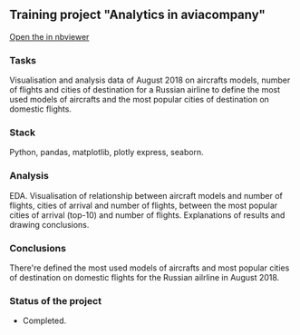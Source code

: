 ## Training project "Analytics in aviacompany"
[Open the in nbviewer]()
### Tasks
Visualisation and analysis data of August 2018 on aircrafts models, number of flights and cities of destination for a Russian airline to define the most used models of aircrafts and the most popular cities of destination on domestic flights.
### Stack
Python, pandas, matplotlib, plotly express, seaborn.
### Analysis
EDA. Visualisation of relationship between aircraft models and number of flights, cities of arrival and number of flights, between the most popular cities of arrival (top-10) and number of flights. Explanations of results and drawing conclusions.
### Conclusions
There're defined the most used models of aircrafts and most popular cities of destination on domestic flights for the Russian ailrline in August 2018.
### Status of the project
+ Completed.
